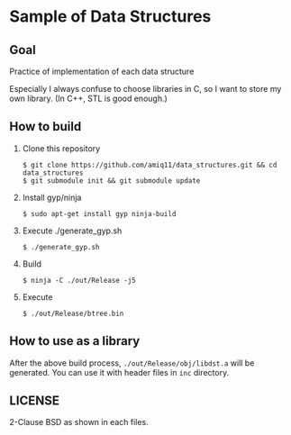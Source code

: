 Sample of Data Structures
====

Goal
----
Practice of implementation of each data structure

Especially I always confuse to choose libraries in C, so I want to store my own library. (In C++, STL is good enough.)


How to build
----

1. Clone this repository

   ```
   $ git clone https://github.com/amiq11/data_structures.git && cd data_structures
   $ git submodule init && git submodule update
   ```
2. Install gyp/ninja
 
   ```
   $ sudo apt-get install gyp ninja-build
   ```
3. Execute ./generate_gyp.sh

   ```
   $ ./generate_gyp.sh
   ```
4. Build

   ```
   $ ninja -C ./out/Release -j5
   ```
5. Execute

   ```
   $ ./out/Release/btree.bin
   ```

How to use as a library
---
After the above build process, `./out/Release/obj/libdst.a` will be generated. You can use it with header files in `inc` directory.

LICENSE
---
2-Clause BSD as shown in each files.
